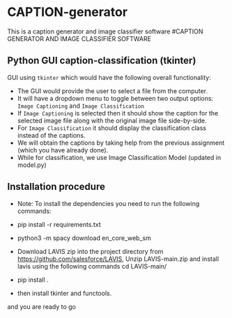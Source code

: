 # CAPTION-generator
This is a caption generator and image classifier software
#CAPTION GENERATOR AND IMAGE CLASSIFIER SOFTWARE

## Python GUI caption-classification (tkinter)
 GUI using `tkinter` which would have the following overall functionality:

* The GUI would provide the user to select a file from the computer.
* It will have a dropdown menu to toggle between two output options: `Image Captioning` and `Image Classification`
* If `Image Captioning` is selected then it should show the caption for the selected image file along with the original image file side-by-side.
* For `Image Classification` it should display the classification class instead of the captions.
* We will obtain the captions by taking help from the previous assignment (which you have already done).
* While for classification, we use Image Classification Model (updated in model.py)

## Installation procedure 
* Note: To install the dependencies you need to run the following commands:

* pip install -r requirements.txt
* python3 -m spacy download en_core_web_sm
* Download LAVIS zip into the project directory from https://github.com/salesforce/LAVIS, Unzip LAVIS-main.zip and install lavis using the following commands
cd LAVIS-main/
* pip install .

* then install tkinter and functools.

and you are ready to go

